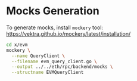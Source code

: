 # Mocks Generation

To generate mocks, install `mockery` tool:
https://vektra.github.io/mockery/latest/installation/

```bash
cd x/evm
mockery \
  --name QueryClient \
  --filename evm_query_client.go \
  --output ../../eth/rpc/backend/mocks \
  --structname EVMQueryClient
```
